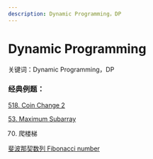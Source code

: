 ```yaml
---
description: Dynamic Programming，DP
---
```


# Dynamic Programming

关键词：Dynamic Programming，DP



### 经典例题：

[518. Coin Change 2](https://bhnigw.gitbook.io/leetcode/leetcode-518.-coin-change-2)

[53. Maximum Subarray](https://bhnigw.gitbook.io/leetcode/leetcode-53.-maximum-subarray)

70. 爬楼梯

[斐波那契数列 Fibonacci number](https://bhnigw.gitbook.io/leetcode/fei-bo-na-qi-shu-lie-fibonacci-number)

